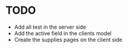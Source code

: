 # TODO

- Add all test in the server side
- Add the active field in the clients model
- Create the supplies pages on the client side
